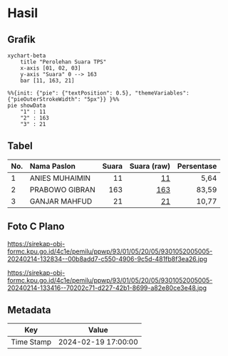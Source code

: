 # Hasil

## Grafik

```mermaid
xychart-beta
    title "Perolehan Suara TPS"
    x-axis [01, 02, 03]
    y-axis "Suara" 0 --> 163
    bar [11, 163, 21]
```

```mermaid
%%{init: {"pie": {"textPosition": 0.5}, "themeVariables": {"pieOuterStrokeWidth": "5px"}} }%%
pie showData
    "1" : 11
    "2" : 163
    "3" : 21
```

## Tabel

| No. | Nama Paslon    | Suara | Suara (raw) | Persentase |
|:--- |:-------------- | -----:| -----------:| ----------:|
| 1   | ANIES MUHAIMIN | 11    | [11][p-1]   | 5,64       |
| 2   | PRABOWO GIBRAN | 163   | [163][p-2]  | 83,59      |
| 3   | GANJAR MAHFUD  | 21    | [21][p-3]   | 10,77      |


[p-1]: https://github.com/gigit-pemilu/pemilu-2024-93-papua-selatan/blob/main/pilpres/hitung-suara/sub/93-papua-selatan/sub/01-merauke/sub/05-semangga/sub/2005-kuprik/sub/005-tps/sub/paslon-1.txt
[p-2]: https://github.com/gigit-pemilu/pemilu-2024-93-papua-selatan/blob/main/pilpres/hitung-suara/sub/93-papua-selatan/sub/01-merauke/sub/05-semangga/sub/2005-kuprik/sub/005-tps/sub/paslon-2.txt
[p-3]: https://github.com/gigit-pemilu/pemilu-2024-93-papua-selatan/blob/main/pilpres/hitung-suara/sub/93-papua-selatan/sub/01-merauke/sub/05-semangga/sub/2005-kuprik/sub/005-tps/sub/paslon-3.txt

## Foto C Plano

https://sirekap-obj-formc.kpu.go.id/4c1e/pemilu/ppwp/93/01/05/20/05/9301052005005-20240214-132834--00b8add7-c550-4906-9c5d-481fb8f3ea26.jpg

https://sirekap-obj-formc.kpu.go.id/4c1e/pemilu/ppwp/93/01/05/20/05/9301052005005-20240214-133416--70202c71-d227-42b1-8699-a82e80ce3e48.jpg


## Metadata

| Key        | Value               |
| ---------- | ------------------- |
| Time Stamp | 2024-02-19 17:00:00 |



